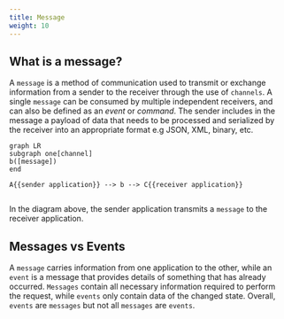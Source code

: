 ```yaml
---
title: Message
weight: 10
---
```


## What is a message?
A `message` is a method of communication used to transmit or exchange information from a sender to the receiver through the use of `channels`. A single `message` can be consumed by multiple independent receivers, and can also be defined as an _event_ or _command_. The sender includes in the message a payload of data that needs to be processed and serialized by the receiver into an appropriate format e.g JSON, XML, binary, etc.


``` mermaid
graph LR
subgraph one[channel]
b([message])
end

A{{sender application}} --> b --> C{{receiver application}}
  
```

In the diagram above, the sender application transmits a `message` to the receiver application.

## Messages vs Events
A `message` carries information from one application to the other, while an `event` is a message that provides details of something that has already occurred. `Messages` contain all necessary information required to perform the request, while `events` only contain data of the changed state.
Overall, `events` are `messages` but not all `messages` are `events`.

